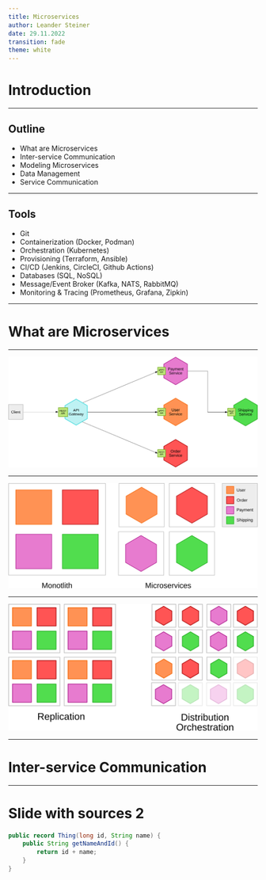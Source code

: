 ```yaml
---
title: Microservices
author: Leander Steiner
date: 29.11.2022
transition: fade
theme: white
---
```


# Introduction

---

## Outline

- What are Microservices
- Inter-service Communication
- Modeling Microservices
- Data Management
- Service Communication

---

## Tools

- Git
- Containerization (Docker, Podman)
- Orchestration (Kubernetes)
- Provisioning (Terraform, Ansible)
- CI/CD (Jenkins, CircleCI, Github Actions)
- Databases (SQL, NoSQL)
- Message/Event Broker (Kafka, NATS, RabbitMQ)
- Monitoring & Tracing (Prometheus, Grafana, Zipkin)

---

# What are Microservices

---

![](img/microservice-example.svg)

---

![](img/microservices-vs-monolith.svg)

---

![](img/microservice-vs-monolith-scaling.svg)


---

# Inter-service Communication

---

# Slide with sources 2

```{.java .numberLines}
public record Thing(long id, String name) {
    public String getNameAndId() {
        return id + name;
    }
}
```
